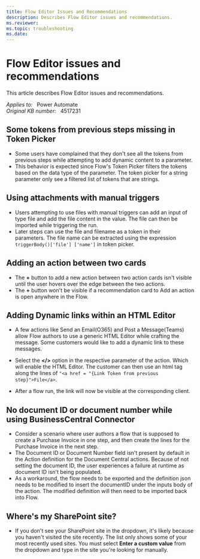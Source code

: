 ```yaml
---
title: Flow Editor Issues and Recommendations
description: Describes Flow Editor issues and recommendations.
ms.reviewer: 
ms.topic: troubleshooting
ms.date: 
---
```

# Flow Editor issues and recommendations

This article describes Flow Editor issues and recommendations.

_Applies to:_ &nbsp; Power Automate  
_Original KB number:_ &nbsp; 4517231

## Some tokens from previous steps missing in Token Picker

- Some users have complained that they don't see all the tokens from previous steps while attempting to add dynamic content to a parameter.
- This behavior is expected since Flow's Token Picker filters the tokens based on the data type of the parameter. The token picker for a string parameter only see a filtered list of tokens that are strings.

## Using attachments with manual triggers

- Users attempting to use files with manual triggers can add an input of type file and add the file content in the value. The file can then be imported while triggering the run.
- Later steps can use the file and filename as a token in their parameters. The file name can be extracted using the expression `triggerBody()['file'] ['name']` in token picker.

## Adding an action between two cards

- The **+** button to add a new action between two action cards isn't visible until the user hovers over the edge between the two actions.
- The **+** button won't be visible if a recommendation card to Add an action is open anywhere in the Flow.

## Adding Dynamic links within an HTML Editor

- A few actions like Send an Email(O365) and Post a Message(Teams) allow Flow authors to use a generic HTML Editor while crafting the message. Some customers would like to add a dynamic link to these messages.

- Select the **</>** option in the respective parameter of the action. Which will enable the HTML Editor. The customer can then use an html tag along the lines of `"<a href = "{Link Token from previous step}">File</a>`.

- After a flow run, the link will now be visible at the corresponding client.

## No document ID or document number while using BusinessCentral Connector

- Consider a scenario where user authors a flow that is supposed to create a Purchase Invoice in one step, and then create the lines for the Purchase Invoice in the next step.
- The Document ID or Document Number field isn't present by default in the Action definition for the Document Central actions. Because of not setting the document ID, the user experiences a failure at runtime as document ID isn't being populated.
- As a workaround, the flow needs to be exported and the definition json needs to be modified to insert the documentID under the inputs body of the action. The modified definition will then need to be imported back into Flow.

## Where's my SharePoint site?

- If you don't see your SharePoint site in the dropdown, it's likely because you haven't visited the site recently. The list only shows some of your most recently used sites. You must select **Enter a custom value** from the dropdown and type in the site you're looking for manually.
